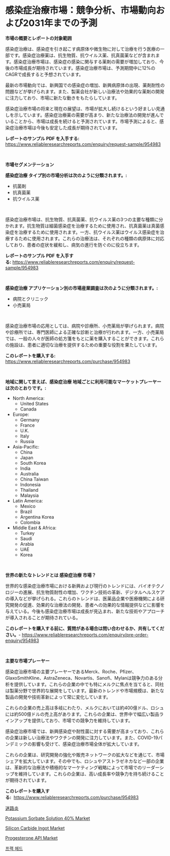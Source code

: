 <p><h1>感染症治療市場：競争分析、市場動向および2031年までの予測</h1></p><p><strong>市場の概要とレポートの対象範囲</strong></p>
<p><p>感染症治療は、感染症を引き起こす病原体や微生物に対して治療を行う医療の一部です。感染症治療薬は、抗生物質、抗ウイルス薬、抗真菌薬などが含まれます。感染症治療市場は、感染症の感染に関与する薬剤の需要が増加しており、今後の市場成長が期待されています。感染症治療市場は、予測期間中に12%のCAGRで成長すると予想されています。</p><p>最新の市場動向では、新興国での感染症の増加、新興病原体の出現、薬剤耐性の問題などが挙げられます。また、製薬会社が新しい治療法や効果的な薬剤の開発に注力しており、市場に新たな動きをもたらしています。</p><p>感染症治療市場の将来と現在の展望は、市場が拡大し続けるという好ましい見通しを示しています。感染症治療薬の需要が高まり、新たな治療法の開発が進んでいることから、市場は成長を続けると予測されています。市場予測によると、感染症治療市場は今後も安定した成長が期待されています。</p></p>
<p><strong>レポートのサンプル PDF を入手する:</strong> <a href="https://www.reliableresearchreports.com/enquiry/request-sample/954983">https://www.reliableresearchreports.com/enquiry/request-sample/954983</a></p>
<p>&nbsp;</p>
<p><strong>市場セグメンテーション</strong></p>
<p><strong>感染症治療 タイプ別の市場分析は次のように分類されます。:</strong></p>
<p><ul><li>抗菌剤</li><li>抗真菌薬</li><li>抗ウイルス薬</li></ul></p>
<p>&nbsp;</p>
<p><p>感染症治療市場は、抗生物質、抗真菌薬、抗ウイルス薬の3つの主要な種類に分かれます。抗生物質は細菌感染症を治療するために使用され、抗真菌薬は真菌感染症を治療するために使用されます。一方、抗ウイルス薬はウイルス感染症を治療するために使用されます。これらの治療法は、それぞれの種類の病原体に対応しており、患者の症状を緩和し、病気の進行を防ぐのに役立ちます。</p></p>
<p><strong>レポートのサンプル PDF を入手する:</strong>&nbsp;<a href="https://www.reliableresearchreports.com/enquiry/request-sample/954983">https://www.reliableresearchreports.com/enquiry/request-sample/954983</a></p>
<p>&nbsp;</p>
<p><strong> 感染症治療 アプリケーション別の市場産業調査は次のように分類されます。:</strong></p>
<p><ul><li>病院とクリニック</li><li>小売薬局</li></ul></p>
<p>&nbsp;</p>
<p><p>感染症治療市場の応用としては、病院や診療所、小売薬局が挙げられます。病院や診療所では、専門医師による正確な診断と治療が行われます。一方、小売薬局では、一般の人々が医師の処方箋をもとに薬を購入することができます。これらの施設は、患者に適切な治療を提供するための重要な役割を果たしています。</p></p>
<p><strong>このレポートを購入する:</strong>&nbsp; <a href="https://www.reliableresearchreports.com/purchase/954983">https://www.reliableresearchreports.com/purchase/954983</a></p>
<p>&nbsp;</p>
<p><strong>地域に関して言えば、感染症治療 地域ごとに利用可能なマーケットプレーヤーは次のとおりです。:</strong></p>
<p><ul>
    <li>
        North America:
        <ul>
            <li>United States</li>
            <li>Canada</li>
        </ul>
    </li>
    <li>
        Europe:
        <ul>
            <li>Germany</li>
            <li>France</li>
            <li>U.K.</li>
            <li>Italy</li>
            <li>Russia</li>
        </ul>
    </li>
    <li>
        Asia-Pacific:
        <ul>
            <li>China</li>
            <li>Japan</li>
            <li>South Korea</li>
            <li>India</li>
            <li>Australia</li>
            <li>China Taiwan</li>
            <li>Indonesia</li>
            <li>Thailand</li>
            <li>Malaysia</li>
        </ul>
    </li>
    <li>
        Latin America:
        <ul>
            <li>Mexico</li>
            <li>Brazil</li>
            <li>Argentina Korea</li>
            <li>Colombia</li>
        </ul>
    </li>
    <li>
        Middle East & Africa:
        <ul>
            <li>Turkey</li>
            <li>Saudi</li>
            <li>Arabia</li>
            <li>UAE</li>
            <li>Korea</li>
        </ul>
    </li>
    </ul></p>
<p>&nbsp;</p>
<p><strong>世界の新たなトレンドとは 感染症治療 市場？</strong></p>
<p><p>世界的な感染症治療市場における新興および現行のトレンドには、バイオテクノロジーの進展、抗生物質耐性の増加、ワクチン技術の革新、デジタルヘルスケアの導入などが挙げられる。これらのトレンドは、医薬品企業や医療機関による研究開発の促進、効果的な治療法の開発、患者への効果的な情報提供などに影響を与えている。今後も感染症治療市場は成長が見込まれ、新たな技術やアプローチが導入されることが期待されている。</p></p>
<p><strong>このレポートを購入する前に、質問がある場合は問い合わせるか、共有してください。</strong>- <a href="https://www.reliableresearchreports.com/enquiry/pre-order-enquiry/954983">https://www.reliableresearchreports.com/enquiry/pre-order-enquiry/954983</a></p>
<p>&nbsp;</p>
<p><strong>主要な市場プレーヤー</strong></p>
<p><p>感染症治療市場の主要プレーヤーであるMerck、Roche、Pfizer、GlaxoSmithKline、AstraZeneca、Novartis、Sanofi、Mylanは競争力のある分析を提供しています。これらの企業の中でも特にメルクに焦点を当てると、同社は製薬分野で世界的な展開をしています。最新のトレンドや市場規模は、新たな製品の開発や技術革新によって常に変化しています。</p><p>これらの企業の売上高は多岐にわたり、メルクにおいては約400億ドル、ロシュには約500億ドルの売上高があります。これらの企業は、世界中で幅広い製品ラインアップを提供しており、市場での競争力を維持しています。</p><p>感染症治療市場では、新興感染症や耐性菌に対する需要が高まっており、これらの企業は新しい治療法やワクチンの開発に注力しています。また、COVID-19パンデミックの影響も受けて、感染症治療市場全体が拡大しています。</p><p>これらの企業は、研究開発の強化や販売ネットワークの拡大などを通じて、市場シェアを拡大しています。その中でも、ロシュやアストラゼネカなど一部の企業は、革新的な治療法や積極的なマーケティング戦略によって市場でのリーダーシップを維持しています。これらの企業は、高い成長率や競争力を持ち続けることが期待されています。</p></p>
<p><strong>このレポートを購入する:</strong>&nbsp;&nbsp;<a href="https://www.reliableresearchreports.com/purchase/954983">https://www.reliableresearchreports.com/purchase/954983</a></p>
<p><p><a href="https://github.com/joaejkdzgyljvo6/Market-Research-Report-List-1/blob/main/1587932185392.md">迷路炎</a></p><p><a href="https://nifty-kite-d51.notion.site/Potassium-Sorbate-Solution-40-Market-Size-Furnishes-Valuable-Information-Encompassing-Market-Share--27869301284447a19f2e9bd0db498ce4">Potassium Sorbate Solution 40% Market</a></p><p><a href="https://view.publitas.com/reportprime-1/silicon-carbide-ingot-market-size-evaluating-its-market-trends-growth-and-projections-2024-2031/">Silicon Carbide Ingot Market</a></p><p><a href="https://view.publitas.com/reportprime-1/progesterone-api-market-size-growth-outlook-from-2024-to-2031-projecting-at-markets-trends-analysis-by-application-regional-outlook-and-revenue/">Progesterone API Market</a></p><p><a href="https://medium.com/@josephweaver29/%ED%94%84%EB%9E%99-%ED%97%A4%EB%93%9C-%EC%8B%9C%EC%9E%A5-%EC%8B%9C%EC%9E%A5-%EC%A0%90%EC%9C%A0%EC%9C%A8-%EC%8B%9C%EC%9E%A5-%EB%8F%99%ED%96%A5-%EA%B7%B8%EB%A6%AC%EA%B3%A0-%EB%AF%B8%EB%9E%98-%EC%84%B1%EC%9E%A5-%ED%83%90%EC%83%89-76d54fe09a49">프랙 헤드</a></p></p>